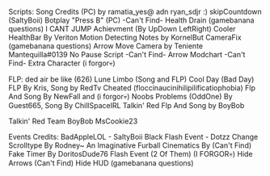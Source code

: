 Scripts:
Song Credits (PC) by ramatia_yes@ adn ryan_sdjr :)
skipCountdown (SaltyBoii)
Botplay "Press B" (PC) -Can't Find-
Health Drain (gamebanana questions)
I CANT JUMP Achievment (By UpDown LeftRight)
Cooler HealthBar By Veriton
Motion Detecting Notes by KornelBut
CameraFix (gamebanana questions)
Arrow Move Camera by Teniente Mantequilla#0139
No Pause Script -Can't Find-
Arrow Modchart -Can't Find-
Extra Character (i forgor💀)

FLP:
ded air be like (626) Lune Limbo (Song and FLP)
Cool Day (Bad Day) FLP By Kris, Song by RedTv
Cheated (floccinaucinihilipilificatiophobia) Flp And Song By NewFall and (i forgor💀)
Noobs Problems (OddOne) By Guest665, Song By ChillSpaceIRL
Talkin' Red Flp And Song by BoyBob

Talkin' Red Team
BoyBob
MsCookie23

Events Credits:
BadAppleLOL - SaltyBoii
Black Flash Event - Dotzz
Change Scrolltype By Rodney~ An Imaginative Furball
Cinematics By (Can't Find)
Fake Timer By DoritosDude76
Flash Event (2 Of Them) (I FORGOR💀)
Hide Arrows (Can't Find)
Hide HUD (gamebanana questions)
